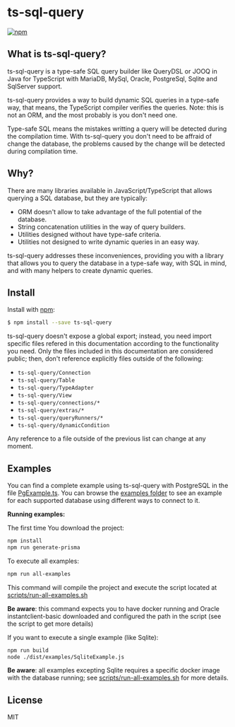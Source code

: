 # ts-sql-query

[![npm](https://img.shields.io/npm/v/ts-sql-query.svg)](https://npm.im/ts-sql-query)

## What is ts-sql-query?

ts-sql-query is a type-safe SQL query builder like QueryDSL or JOOQ in Java for TypeScript with MariaDB, MySql, Oracle, PostgreSql, Sqlite and SqlServer support.

ts-sql-query provides a way to build dynamic SQL queries in a type-safe way, that means, the TypeScript compiler verifies the queries. Note: this is not an ORM, and the most probably is you don't need one.

Type-safe SQL means the mistakes writting a query will be detected during the compilation time. With ts-sql-query you don't need to be affraid of change the database, the problems caused by the change will be detected during compilation time.

## Why?

There are many libraries available in JavaScript/TypeScript that allows querying a SQL database, but they are typically:

- ORM doesn't allow to take advantage of the full potential of the database.
- String concatenation utilities in the way of query builders.
- Utilities designed without have type-safe criteria.
- Utilities not designed to write dynamic queries in an easy way.

ts-sql-query addresses these inconveniences, providing you with a library that allows you to query the database in a type-safe way, with SQL in mind, and with many helpers to create dynamic queries.

## Install

Install with [npm](https://www.npmjs.com/):

```sh
$ npm install --save ts-sql-query
```

ts-sql-query doesn't expose a global export; instead, you need import specific files refered in this documentation according to the functionality you need. Only the files included in this documentation are considered public; then, don't reference explicitly files outside of the following:

- `ts-sql-query/Connection`
- `ts-sql-query/Table`
- `ts-sql-query/TypeAdapter`
- `ts-sql-query/View`
- `ts-sql-query/connections/*`
- `ts-sql-query/extras/*`
- `ts-sql-query/queryRunners/*`
- `ts-sql-query/dynamicCondition`

Any reference to a file outside of the previous list can change at any moment.

## Examples

You can find a complete example using ts-sql-query with PostgreSQL in the file [PgExample.ts](https://github.com/juanluispaz/ts-sql-query/blob/master/src/examples/PgExample.ts). You can browse the [examples folder](https://github.com/juanluispaz/ts-sql-query/tree/master/src/examples) to see an example for each supported database using different ways to connect to it.

**Running examples:**

The first time You download the project:

```sh
npm install
npm run generate-prisma
```

To execute all examples:

```sh
npm run all-examples
```

This command will compile the project and execute the script located at [scripts/run-all-examples.sh](https://github.com/juanluispaz/ts-sql-query/blob/master/scripts/run-all-examples.sh)

**Be aware**: this command expects you to have docker running and Oracle instantclient-basic downloaded and configured the path in the script (see the script to get more details)

If you want to execute a single example (like Sqlite):

```sh
npm run build
node ./dist/examples/SqliteExample.js
```

**Be aware**: all examples excepting Sqlite requires a specific docker image with the database running; see [scripts/run-all-examples.sh](https://github.com/juanluispaz/ts-sql-query/blob/master/scripts/run-all-examples.sh) for more details.

## License

MIT